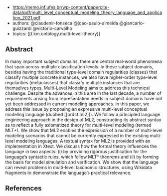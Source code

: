 
- https://nemo.inf.ufes.br/wp-content/papercite-data/pdf/multi_level_conceptual_modeling_theory_language_and_application_2021.pdf
- authors: @claudenir-fonseca @joao-paulo-almeida @giancarlo-guizzardi @victorio-carvalho
- topics: [[t.km.ontology.multi-level-theory]]

## Abstract

In many important subject domains, there are central real-world phenomena that span across multiple classification levels. In these subject domains, besides having the traditional type-level domain regularities (classes) that classify multiple concrete instances, we also have higher-order type-level regularities (metaclasses) that classify multiple instances that are themselves types. Multi-Level Modeling aims to address this technical challenge. Despite the advances in this area in the last decade, a number of requirements arising from representation needs in subject domains have not yet been addressed in current modeling approaches. In this paper, we address this issue by proposing an expressive multi-level conceptual modeling language (dubbed [[prdct.ml2]]). We follow a principled language engineering approach in the design of ML2, constructing its abstract syntax as to reflect a fully axiomatized theory for multi-level modeling (termed MLT*). We show that ML2 enables the expression of a number of multi-level modeling scenarios that cannot be currently expressed in the existing multi-level modeling languages. A textual syntax for ML2 is provided with an implementation in Xtext. We discuss how the formal theory influences the language in two aspects: (i) by providing rigorous justification for the language’s syntactic rules, which follow MLT* theorems and (ii) by forming the basis for model simulation and verification. We show that the language can reveal problems in multi-level taxonomic structures, using Wikidata fragments to demonstrate the language’s practical relevance.





## References

[^8]: [[ar.deep-meta-modelling-with-metadepth]]